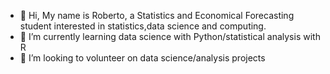 - 👋 Hi, My name is Roberto, a Statistics and Economical Forecasting student interested in statistics,data science and computing.
- 🌱 I’m currently learning data science with Python/statistical analysis with R
- 💞️ I’m looking to volunteer on data science/analysis projects



<!---
stevarroberto/stevarroberto is a ✨ special ✨ repository because its `README.md` (this file) appears on your GitHub profile.
You can click the Preview link to take a look at your changes.
--->

